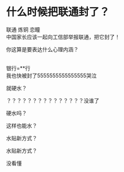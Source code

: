 # 什么时候把联通封了？


联通 炼铜 恋瞳 <br />
中国家长应该一起向工信部举报联通，把它封了！

你这算是要表达什么心理内涵？<br />
<br />
<img src="static/image/smiley/default/sad.gif" smilieid="2" border="0" alt="" /><img src="static/image/smiley/default/sad.gif" smilieid="2" border="0" alt="" /><img src="static/image/smiley/default/sad.gif" smilieid="2" border="0" alt="" />

银行=**行<br />
我也快被封了5555555555555555哭泣

就硬水？<img src="static/image/smiley/yct/014.gif" smilieid="45" border="0" alt="" /><img id="aimg_c6AGU" onclick="zoom(this, this.src, 0, 0, 0)" class="zoom" src="https://cdn.jsdelivr.net/gh/hishis/forum-master/public/images/patch.gif" onmouseover="img_onmouseoverfunc(this)" onload="thumbImg(this)" border="0" alt="" />

？？？？？？？？？？？？？？？没谁了

硬水吗？

这样也能水？

水贴新方式？

水贴新方式？

没看懂<img id="aimg_L2mtu" onclick="zoom(this, this.src, 0, 0, 0)" class="zoom" src="https://cdn.jsdelivr.net/gh/hishis/forum-master/public/images/patch.gif" onmouseover="img_onmouseoverfunc(this)" onload="thumbImg(this)" border="0" alt="" />
